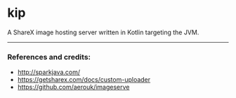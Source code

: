 # kip
A ShareX image hosting server written in Kotlin targeting the JVM.

<hr>


### References and credits:
- http://sparkjava.com/
- https://getsharex.com/docs/custom-uploader
- https://github.com/aerouk/imageserve
